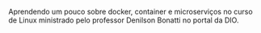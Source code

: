 Aprendendo um pouco sobre docker, container e microserviços no curso de Linux ministrado pelo professor Denilson Bonatti no portal da DIO.
